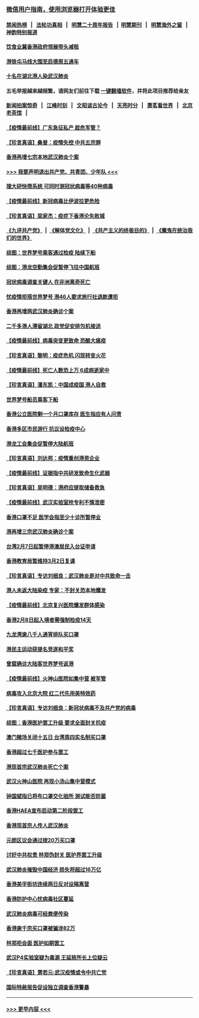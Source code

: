 ### [微信用户指南，使用浏览器打开体验更佳](https://github.com/gfw-breaker/banned-news1/blob/master/indexes/wechat-guide.md?t=0)
#### [禁闻热榜](热点新闻.md?t=0)  &nbsp;&nbsp;|&nbsp;&nbsp; [法轮功真相](https://github.com/gfw-breaker/truth/blob/master/README.md?t=0) &nbsp;&nbsp;|&nbsp;&nbsp; [明慧二十周年报告](https://github.com/gfw-breaker/mh-reports/blob/master/README.md?t=0) &nbsp;&nbsp;|&nbsp;&nbsp;[明慧期刊](https://github.com/gfw-breaker/mh-qikan) &nbsp;&nbsp;|&nbsp;&nbsp; [明慧海外之窗](https://github.com/gfw-breaker/mh-news/blob/master/README.md?t=0) &nbsp;&nbsp;|&nbsp;&nbsp; [神韵特别报道](https://github.com/gfw-breaker/mh-news/blob/master/shenyun.md?t=0)
#### [饮食业冀香港政府领展带头减租](../pages/nsc415/n11864876.md?t=02131233) 
#### [港铁屯马线大围至启德周五通车](../pages/nsc415/n11864842.md?t=02131233) 
#### [十名在湖北港人染武汉肺炎](../pages/nsc415/n11864807.md?t=02131233) 
#### 五毛举报越来越频繁，请网友们前往下载 [一键翻墙软件](https://github.com/gfw-breaker/ssr-accounts)，并将此项目推荐给亲友
#### [新闻拍案惊奇](https://github.com/gfw-breaker/banned-news1/blob/master/pages/link4.md) &nbsp;&nbsp;|&nbsp;&nbsp; [江峰时刻](https://github.com/gfw-breaker/banned-news1/blob/master/pages/link4.md) &nbsp;&nbsp;|&nbsp;&nbsp; [文昭谈古论今](https://github.com/gfw-breaker/banned-news1/blob/master/pages/link4.md) &nbsp;&nbsp;|&nbsp;&nbsp; [天亮时分](https://github.com/gfw-breaker/banned-news1/blob/master/pages/link4.md) &nbsp;&nbsp;|&nbsp;&nbsp; [萧茗看世界](https://github.com/gfw-breaker/banned-news1/blob/master/pages/link4.md) &nbsp;&nbsp;|&nbsp;&nbsp; [北京老茶馆](https://github.com/gfw-breaker/banned-news1/blob/master/pages/link4.md) &nbsp;&nbsp;|&nbsp;&nbsp; 
#### [【疫情最前线】广东急征私产 趁危军管？](../pages/nsc415/n11864205.md?t=02131233) 
#### [【珍言真语】桑普：疫情失控 中共五宗罪](../pages/nsc415/n11864157.md?t=02131233) 
#### [香港再增七宗本地武汉肺炎个案](../pages/nsc415/n11862405.md?t=02131233) 
#### [>>> 我要声明退出共产党、共青团、少年队 <<<](https://github.com/begood0513/goodnews/blob/master/quit/letter.md) 
#### [理大研快筛系统 可同时测冠状病毒等40种病毒](../pages/nsc415/n11862376.md?t=02131233) 
#### [【疫情最前线】新冠病毒比伊波拉更危险](../pages/nsc415/n11862199.md?t=02131233) 
#### [【珍言真语】梁家杰：疫症下香港沦失败城](../pages/nsc415/n11861588.md?t=02131233) 
#### [《九评共产党》](https://github.com/begood0513/9ping.md/blob/master/README.md) &nbsp;|&nbsp; [《解体党文化》](../../../../jtdwh.md/blob/master/README.md)  &nbsp;|&nbsp; [《共产主义的终极目的》](../../../../gczydzjmd.md/blob/master/README.md) &nbsp;|&nbsp; [《魔鬼在统治我们的世界》](../../../../mgztzwmdsj.md/blob/master/README.md) 
#### [组图：世界梦号乘客通过检疫 陆续下船](../pages/nsc415/n11858302.md?t=02131233) 
#### [组图：港龙空勤集会促暂停飞往中国航班](../pages/nsc415/n11858190.md?t=02131233) 
#### [冠状病毒调查关键人 在非洲离奇死亡](../pages/nsc415/n11859798.md?t=02131233) 
#### [忧疫情拒搭世界梦号 港46人要求旅行社退款遭拒](../pages/nsc415/n11859849.md?t=02131233) 
#### [香港再增两武汉肺炎确诊个案](../pages/nsc415/n11859833.md?t=02131233) 
#### [二千多港人滞留湖北 政党促安排包机接送](../pages/nsc415/n11859831.md?t=02131233) 
#### [【疫情最前线】病毒突变更致命 恐酿大瘟疫](../pages/nsc415/n11859604.md?t=02131233) 
#### [【珍言真语】黎明：疫症危机 闪现转变火花](../pages/nsc415/n11859199.md?t=02131233) 
#### [【疫情最前线】死亡人数恐上万 6成病逝家中](../pages/nsc415/n11856687.md?t=02131233) 
#### [【珍言真语】潘东凯：中国成疫国 港人自救](../pages/nsc415/n11856962.md?t=02131233) 
#### [世界梦号船员乘客下船](../pages/nsc415/n11856883.md?t=02131233) 
#### [香港公立医院剩一个月口罩库存 医生指应有人问责](../pages/nsc415/n11856875.md?t=02131233) 
#### [香港多区市民游行 抗议设检疫中心](../pages/nsc415/n11856866.md?t=02131233) 
#### [港龙工会集会促暂停大陆航班](../pages/nsc415/n11856840.md?t=02131233) 
#### [【珍言真语】刘达邦：疫情重创港资企业](../pages/nsc415/n11854274.md?t=02131233) 
#### [【疫情最前线】证据指中共研发致命生化武器](../pages/nsc415/n11853087.md?t=02131233) 
#### [【珍言真语】吴明德：港府应提取储备救急](../pages/nsc415/n11852734.md?t=02131233) 
#### [【疫情最前线】武汉实验室抢专利不慎泄密](../pages/nsc415/n11850310.md?t=02131233) 
#### [香港口罩不足 医学会指至少十诊所暂停业](../pages/nsc415/n11850301.md?t=02131233) 
#### [港再增三宗武汉肺炎确诊个案](../pages/nsc415/n11850328.md?t=02131233) 
#### [台湾2月7日起暂停港澳居民入台证申请](../pages/nsc415/n11850304.md?t=02131233) 
#### [香港教育局暂维持3月2日复课](../pages/nsc415/n11850260.md?t=02131233) 
#### [【珍言真语】专访刘细良：武汉肺炎是对中共致命一击](../pages/nsc415/n11849934.md?t=02131233) 
#### [港人未返大陆染疫 专家：不封关恐本地爆发](../pages/nsc415/n11848021.md?t=02131233) 
#### [【疫情最前线】北京复兴医院爆发群体感染](../pages/nsc415/n11847626.md?t=02131233) 
#### [香港2月8日起入境者需强制检疫14天](../pages/nsc415/n11847658.md?t=02131233) 
#### [九龙湾逾八千人通宵排队买口罩](../pages/nsc415/n11847647.md?t=02131233) 
#### [港民主运动获提名竞逐和平奖](../pages/nsc415/n11847633.md?t=02131233) 
#### [曾载确诊大陆客世界梦号返港](../pages/nsc415/n11847608.md?t=02131233) 
#### [【疫情最前线】火神山医院如集中营 被军管](../pages/nsc415/n11847524.md?t=02131233) 
#### [病毒攻入北京大院 红二代先用美特效药](../pages/nsc415/n11847427.md?t=02131233) 
#### [【珍言真语】专访刘细良：新冠状病毒不及共产党的病毒](../pages/nsc415/n11847164.md?t=02131233) 
#### [组图：香港医护罢工升级 要求全面封关抗疫](../pages/nsc415/n11844107.md?t=02131233) 
#### [澳门赌场关闭十五日 台湾周四实名制买口罩](../pages/nsc415/n11845083.md?t=02131233) 
#### [香港超过七千医护参与罢工](../pages/nsc415/n11845051.md?t=02131233) 
#### [港现首宗武汉肺炎死亡个案](../pages/nsc415/n11844998.md?t=02131233) 
#### [武汉火神山医院 再现小汤山集中营模式](../pages/nsc415/n11844763.md?t=02131233) 
#### [钟国斌指已将布口罩交化验所 测试能否防菌](../pages/nsc415/n11842783.md?t=02131233) 
#### [香港HAEA宣布启动第二阶段罢工](../pages/nsc415/n11842723.md?t=02131233) 
#### [香港现首宗人传人武汉肺炎](../pages/nsc415/n11842766.md?t=02131233) 
#### [元朗区议会通过拨20万买口罩](../pages/nsc415/n11842754.md?t=02131233) 
#### [讨好中共权贵 林郑伪封关 医护界罢工升级](../pages/nsc415/n11842359.md?t=02131233) 
#### [武汉肺炎摧毁中国经济 损失将超过16万亿](../pages/nsc415/n11839723.md?t=02131233) 
#### [香港美孚街坊连续两日反对设隔离营](../pages/nsc415/n11839962.md?t=02131233) 
#### [香港防护中心忧病毒社区蔓延](../pages/nsc415/n11839933.md?t=02131233) 
#### [武汉肺炎病毒可经粪便传染](../pages/nsc415/n11839939.md?t=02131233) 
#### [香港逾千宗买口罩被骗涉82万](../pages/nsc415/n11839914.md?t=02131233) 
#### [林郑拒会面 医护如期罢工](../pages/nsc415/n11839892.md?t=02131233) 
#### [武汉P4实验室疑为毒源 王延轶所长上位疑云](../pages/nsc415/n11835543.md?t=02131233) 
#### [【珍言真语】萧若元:武汉疫情或令中共亡党](../pages/nsc415/n11829394.md?t=02131233) 
#### [国际特赦报告促设独立调查香港警暴](../pages/nsc415/n11833845.md?t=02131233) 

----
#### [ >>> 更早内容 <<< ](../indexes/nsc415-earlier.md)

